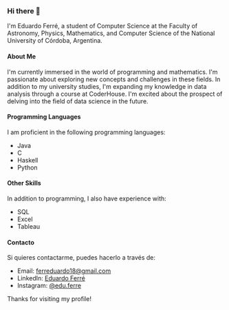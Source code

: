 ### Hi there 👋

I'm Eduardo Ferré, a student of Computer Science at the Faculty of Astronomy, Physics, Mathematics, and Computer Science of the National University of Córdoba, Argentina.

#### About Me
I'm currently immersed in the world of programming and mathematics. I'm passionate about exploring new concepts and challenges in these fields. In addition to my university studies, I'm expanding my knowledge in data analysis through a course at CoderHouse. I'm excited about the prospect of delving into the field of data science in the future.

#### Programming Languages
I am proficient in the following programming languages:
- Java
- C
- Haskell
- Python

#### Other Skills
In addition to programming, I also have experience with:
- SQL
- Excel
- Tableau

#### Contacto
Si quieres contactarme, puedes hacerlo a través de:
- Email: [ferreduardo18@gmail.com](mailto:ferreduardo18@gmail.co)
- LinkedIn: [Eduardo Ferré](https://www.linkedin.com/in/eduardo-ferré-7bb1a3304/)
- Instagram: [@edu.ferre](https://instagram.com/edu.ferre)

Thanks for visiting my profile!






<!--
**EduardoFerre18/EduardoFerre18** is a ✨ _special_ ✨ repository because its `README.md` (this file) appears on your GitHub profile.

Here are some ideas to get you started:

- 🔭 I’m currently working on ...
- 🌱 I’m currently learning ...
- 👯 I’m looking to collaborate on ...
- 🤔 I’m looking for help with ...
- 💬 Ask me about ...
- 📫 How to reach me: ...
- 😄 Pronouns: ...
- ⚡ Fun fact: ...
-->
